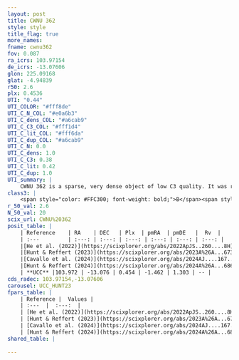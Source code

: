 ```yaml
---
layout: post
title: CWNU 362
style: style
title_flag: true
more_names: 
fname: cwnu362
fov: 0.087
ra_icrs: 103.97154
de_icrs: -13.07606
glon: 225.09168
glat: -4.94839
r50: 2.6
plx: 0.4536
UTI: "0.44"
UTI_COLOR: "#fff8de"
UTI_C_N_COL: "#e0a6b3"
UTI_C_dens_COL: "#a6cab9"
UTI_C_C3_COL: "#fff1d4"
UTI_C_lit_COL: "#fff6da"
UTI_C_dup_COL: "#a6cab9"
UTI_C_N: 0.0
UTI_C_dens: 1.0
UTI_C_C3: 0.38
UTI_C_lit: 0.42
UTI_C_dup: 1.0
UTI_summary: |
    CWNU 362 is a sparse, very dense object of low C3 quality. It was recently reported in the literature.<br><br><span style="color: #99180f; font-weight: bold;">Warning: </span>contains less than 25 stars with <i>P>0.5</i> estimated.
class3: |
    <span style="color: #FFC300; font-weight: bold;">B</span><span style="color: red; font-weight: bold;">C</span>
r_50_val: 2.6
N_50_val: 20
scix_url: CWNU%20362
posit_table: |
    | Reference    | RA    | DEC   | Plx  | pmRA  | pmDE   |  Rv  |
    | :---         | :---: | :---: | :---: | :---: | :---: | :---: |
    |[He et al. (2022)](https://scixplorer.org/abs/2022ApJS..260....8H) | 103.962 | -13.072 | 0.44 | -1.45 | 1.32 | -- |
    |[Hunt & Reffert (2023)](https://scixplorer.org/abs/2023A%26A...673A.114H) | 103.961 | -13.07 | 0.443 | -1.369 | 1.363 | -- |
    |[Cavallo et al. (2024)](https://scixplorer.org/abs/2024AJ....167...12C) | 103.81 | -13.2 | 0.444 | -- | -- | -- |
    |[Hunt & Reffert (2024)](https://scixplorer.org/abs/2024A%26A...686A..42H) | 103.961 | -13.07 | 0.443 | -1.369 | 1.363 | -- |
    | **UCC** |103.972 | -13.076 | 0.454 | -1.462 | 1.303 | -- | 
cds_radec: 103.97154,-13.07606
carousel: UCC_HUNT23
fpars_table: |
    | Reference |  Values |
    | :---  |  :---:  |
    | [He et al. (2022)](https://scixplorer.org/abs/2022ApJS..260....8H) | `AG=1.55, m-M=11.3, logAge=8.3, Z=0.006` |
    | [Hunt & Reffert (2023)](https://scixplorer.org/abs/2023A%26A...673A.114H) | `AV50=1.419, diffAV50=1.865, MOD50=11.595, logAge50=8.05` |
    | [Cavallo et al. (2024)](https://scixplorer.org/abs/2024AJ....167...12C) | `AV50=1.44, dMod50=11.55, logAge50=8.34, [Fe/H]50=0.25` |
    | [Hunt & Reffert (2024)](https://scixplorer.org/abs/2024A%26A...686A..42H) | `MassJ=136.046` |
shared_table: |
    
---
```

